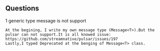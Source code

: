 ## Questions

1 generic type message is not support
```
At the begining, I write my own message type (Message<T>).But the pulsar can not support.It is all knowed issue: https://github.com/streamnative/pulsar/issues/197
Lastly,I typed Deprecated at the benging of Message<T> class.
```
